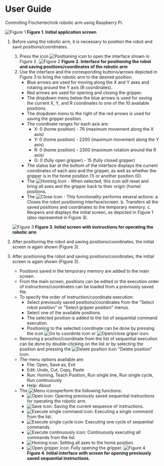 # User Guide

Controlling Fischertechnik robotic arm using Raspberry Pi.

![Figure 1](../Assets/screen1_empty.png)
**Figure 1. Initial application screen**

1. Before using the robotic arm, it is necessary to position the robot and save positions/coordinates.
    1. Press the icon ![Positioning icon](../Assets/position_icon.png) to open the interface shown in Figure 2.
    ![Figure 2](../Assets/screen2.png)
    **Figure 2. Interface for positioning the robot and saving positions/coordinates of the robotic arm**
    1. Use the interface and the corresponding buttons/arrows depicted in Figure 3 to bring the robotic arm to the desired position.
        - Blue arrows are used for moving along the X and Y axes and rotating around the Y axis (R coordinates).
        - Red arrows are used for opening and closing the gripper.
        - The dropdown menu below the blue arrows is used for saving the current X, Y, and R coordinates to one of the 10 available positions.
        - The dropdown menu to the right of the red arrows is used for saving the gripper position.
        - The coordinate ranges for each axis are:
            - X: 0 (home position) - 76 (maximum movement along the X axis)
            - Y: 0 (home position) - 2200 (maximum movement along the Y axis)
            - R: 0 (home position) - 2300 (maximum rotation around the R axis)
            - G: 0 (fully open gripper) - 15 (fully closed gripper)
        - The status bar at the bottom of the interface displays the current coordinates of each axis and the gripper, as well as whether the gripper is in the home position (1) or another position (0).
        - The ![Homing Icon](../ButtonGraphics/search.png) - When selected, this icon will reset and bring all axes and the gripper back to their origin (home) positions.
        - The ![Close Icon](../ButtonGraphics/agt_action_fail_256.png) - This functionality performs several actions:
                a. Closes the robot positioning interface/screen.
                b. Transfers all the saved positions and coordinates to the temporary memory.
                c. Reopens and displays the initial screen, as depicted in Figure 1 (also represented in Figure 3).

    ![Figure 3](../Assets/screen1_filled.png)
    **Figure 3. Initial screen with instructions for operating the robotic arm**

2. After positioning the robot and saving positions/coordinates, the initial screen is again shown (Figure 3).
2. After positioning the robot and saving positions/coordinates, the initial screen is again shown (Figure 3).
    - Positions saved in the temporary memory are added to the main screen.
    - From the main screen, positions can be edited or the execution order of instructions/coordinates can be loaded from a previously saved file.
    - To specify the order of instruction/coordinate execution:
        - Select previously saved positions/coordinates from the "Select robot position" or "Select gripper position" menus.
        - Select one of the available positions.
        - The selected position is added to the list of sequential command execution.
        - Positioning to the selected coordinate can be done by pressing the icon ![Go to coordinte icon](../ButtonGraphics/03_robot.png) or ![Open/close griper icon](../ButtonGraphics/06_robot.png).
    - Removing a position/coordinate from the list of sequential execution can be done by double-clicking on the list or by selecting the position and pressing the ![Delete position icon](../ButtonGraphics/hitchhikeguidetogalaxy1_close.png) "Delete position" icon.
    - The menu options available are:
        - File: Open, Save as, Exit
        - Edit: Undo, Cut, Copy, Paste
        - Run: Homing, Teach Position, Run single line, Run single cycle, Run continuously
        - Help: About
    - The ![Menu icons](../Assets/menu.png)perform the following functions:
        - ![Open icon](../ButtonGraphics/folder_yellow_open.png): Opening previously saved sequential instructions for operating the robotic arm.
        - ![Save icon](../ButtonGraphics/save.png): Saving the current sequence of instructions.
        - ![Execute single command icon](../ButtonGraphics/arrow_stop_down.png): Executing a single command from the list.
        - ![Execute single cycle icon](../ButtonGraphics/arrow_down_1.png): Executing one cycle of sequential commands.
        - ![Execute continuously icon](../ButtonGraphics/arrow_circle_down.png): Continuously executing all commands from the list.
        - ![Homing icon](../ButtonGraphics/search.png): Setting all axes to the home position.
        - ![Open gripper icon](../ButtonGraphics/rightleft2red.png): Fully opening the gripper.
    ![Figure 4](../Assets/screen1_open.png)
    **Figure 4. Initial interface with screen for opening previously saved sequential instructions.**